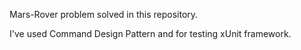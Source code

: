 Mars-Rover problem solved in this repository.

I've used Command Design Pattern and for testing xUnit framework.
